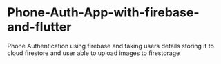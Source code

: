 # Phone-Auth-App-with-firebase-and-flutter
Phone Authentication using firebase and taking users details storing it to cloud firestore  and user able to upload images to firestorage

